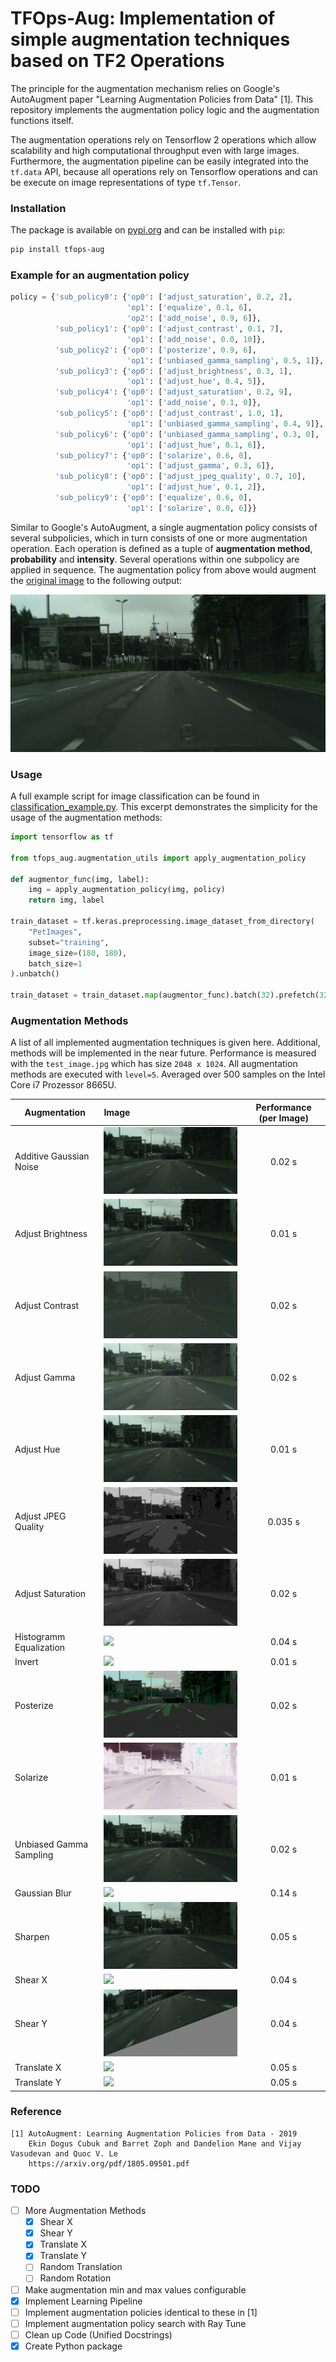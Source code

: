 # TFOps-Aug: Implementation of simple augmentation techniques based on TF2 Operations

The principle for the augmentation mechanism relies on Google's AutoAugment paper "Learning Augmentation Policies 
from Data" [1]. This repository implements the augmentation policy logic and the augmentation functions itself.
 
The augmentation operations rely on Tensorflow 2 operations which allow scalability and high computational throughput
even with large images. Furthermore, the augmentation pipeline can be easily integrated into the `tf.data` API, because
all operations rely on Tensorflow operations and can be execute on image representations of type `tf.Tensor`. 


### Installation
The package is available on [pypi.org](https://pypi.org/project/tfops-aug/) and can be installed with `pip`:

```bash
pip install tfops-aug
```


### Example for an augmentation policy
```python
policy = {'sub_policy0': {'op0': ['adjust_saturation', 0.2, 2],
                          'op1': ['equalize', 0.1, 6],
                          'op2': ['add_noise', 0.9, 6]},
          'sub_policy1': {'op0': ['adjust_contrast', 0.1, 7],
                          'op1': ['add_noise', 0.0, 10]},
          'sub_policy2': {'op0': ['posterize', 0.9, 6],
                          'op1': ['unbiased_gamma_sampling', 0.5, 1]},
          'sub_policy3': {'op0': ['adjust_brightness', 0.3, 1],
                          'op1': ['adjust_hue', 0.4, 5]},
          'sub_policy4': {'op0': ['adjust_saturation', 0.2, 9],
                          'op1': ['add_noise', 0.1, 0]},
          'sub_policy5': {'op0': ['adjust_contrast', 1.0, 1],
                          'op1': ['unbiased_gamma_sampling', 0.4, 9]},
          'sub_policy6': {'op0': ['unbiased_gamma_sampling', 0.3, 0],
                          'op1': ['adjust_hue', 0.1, 6]},
          'sub_policy7': {'op0': ['solarize', 0.6, 0],
                          'op1': ['adjust_gamma', 0.3, 6]},
          'sub_policy8': {'op0': ['adjust_jpeg_quality', 0.7, 10],
                          'op1': ['adjust_hue', 0.1, 2]},
          'sub_policy9': {'op0': ['equalize', 0.6, 0],
                          'op1': ['solarize', 0.0, 6]}}
```

Similar to Google's AutoAugment, a single augmentation policy consists of several subpolicies, which in turn consists of
one or more augmentation operation. Each operation is defined as a tuple of **augmentation method**, 
**probability** and **intensity**. Several operations within one subpolicy are applied in sequence. 
The augmentation policy from above would augment the [original image](assets/test_image.jpg) to the following output:
 
![](assets/augmentation_policy.gif)

### Usage
A full example script for image classification can be found in [classification_example.py](utils/classification_example.py).
This excerpt demonstrates the simplicity for the usage of the augmentation methods:
```python
import tensorflow as tf

from tfops_aug.augmentation_utils import apply_augmentation_policy

def augmentor_func(img, label):
    img = apply_augmentation_policy(img, policy)
    return img, label

train_dataset = tf.keras.preprocessing.image_dataset_from_directory(
    "PetImages",
    subset="training",
    image_size=(180, 180),
    batch_size=1
).unbatch()

train_dataset = train_dataset.map(augmentor_func).batch(32).prefetch(32)
```


### Augmentation Methods
A list of all implemented augmentation techniques is given here. Additional, methods will be implemented in the near 
future. Performance is measured with the `test_image.jpg` which has size `2048 x 1024`. All augmentation methods are 
executed with `level=5`. Averaged over 500 samples on the Intel Core i7 Prozessor 8665U.

| Augmentation   |      Image      | Performance (per Image) |
|----------|:-------------|:-----------------------:|
| Additive Gaussian Noise | ![](assets/add_noise.gif) |         0.02 s          |
| Adjust Brightness | ![](assets/adjust_brightness.gif) |         0.01 s          |
| Adjust Contrast | ![](assets/adjust_contrast.gif) |         0.02 s          |
| Adjust Gamma | ![](assets/adjust_gamma.gif) |         0.02 s          |
| Adjust Hue | ![](assets/adjust_hue.gif) |         0.01 s          |
| Adjust JPEG Quality | ![](assets/adjust_jpeg_quality.gif) |         0.035 s         |
| Adjust Saturation | ![](assets/adjust_saturation.gif) |         0.02 s          |
| Histogramm Equalization | ![](assets/equalize.gif) |         0.04 s          |
| Invert | ![](assets/invert.gif) |         0.01 s          |
| Posterize | ![](assets/posterize.gif) |         0.02 s          |
| Solarize | ![](assets/solarize.gif) |         0.01 s          |
| Unbiased Gamma Sampling | ![](assets/unbiased_gamma_sampling.gif) |         0.02 s          |
| Gaussian Blur | ![](assets/gaussian_blur.gif) |         0.14 s          |
| Sharpen | ![](assets/sharpen.gif) |         0.05 s          |
| Shear X | ![](assets/shear_x.gif) |         0.04 s          |
| Shear Y | ![](assets/shear_y.gif) |         0.04 s          |
| Translate X | ![](assets/translate_x.gif) |         0.05 s          |
| Translate Y | ![](assets/translate_y.gif) |         0.05 s          |

### Reference

```
[1] AutoAugment: Learning Augmentation Policies from Data - 2019
    Ekin Dogus Cubuk and Barret Zoph and Dandelion Mane and Vijay Vasudevan and Quoc V. Le
    https://arxiv.org/pdf/1805.09501.pdf
```

### TODO
- [ ] More Augmentation Methods
    - [X] Shear X
    - [X] Shear Y
    - [X] Translate X
    - [X] Translate Y
    - [ ] Random Translation
    - [ ] Random Rotation
- [ ] Make augmentation min and max values configurable
- [X] Implement Learning Pipeline
- [ ] Implement augmentation policies identical to these in [1]
- [ ] Implement augmentation policy search with Ray Tune
- [ ] Clean up Code (Unified Docstrings)
- [X] Create Python package

